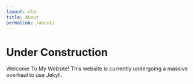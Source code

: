 ```yaml
---
layout: old
title: About
permalink: /about/
---
```

# Under Construction

Welcome To My Website! This website is currently undergoing a massive overhaul to use Jekyll.

